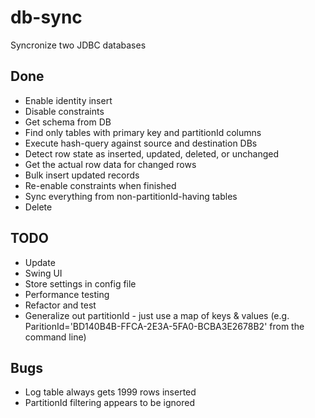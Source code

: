 db-sync
=======

Syncronize two JDBC databases


Done
----
* Enable identity insert
* Disable constraints
* Get schema from DB
* Find only tables with primary key and partitionId columns
* Execute hash-query against source and destination DBs
* Detect row state as inserted, updated, deleted, or unchanged
* Get the actual row data for changed rows
* Bulk insert updated records
* Re-enable constraints when finished
* Sync everything from non-partitionId-having tables
* Delete

TODO
----
* Update
* Swing UI
* Store settings in config file
* Performance testing
* Refactor and test
* Generalize out partitionId - just use a map of keys & values (e.g. ParitionId='BD140B4B-FFCA-2E3A-5FA0-BCBA3E2678B2' from the command line)

Bugs
----
* Log table always gets 1999 rows inserted
* PartitionId filtering appears to be ignored 
